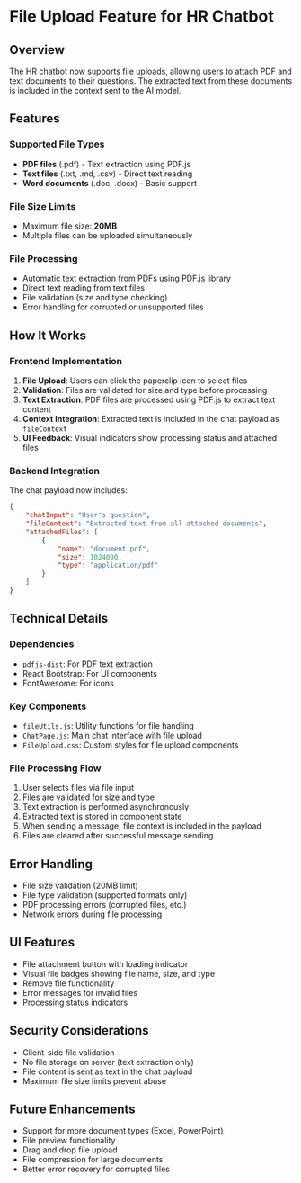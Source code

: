 # File Upload Feature for HR Chatbot

## Overview

The HR chatbot now supports file uploads, allowing users to attach PDF and text documents to their questions. The extracted text from these documents is included in the context sent to the AI model.

## Features

### Supported File Types

- **PDF files** (.pdf) - Text extraction using PDF.js
- **Text files** (.txt, .md, .csv) - Direct text reading
- **Word documents** (.doc, .docx) - Basic support

### File Size Limits

- Maximum file size: **20MB**
- Multiple files can be uploaded simultaneously

### File Processing

- Automatic text extraction from PDFs using PDF.js library
- Direct text reading from text files
- File validation (size and type checking)
- Error handling for corrupted or unsupported files

## How It Works

### Frontend Implementation

1. **File Upload**: Users can click the paperclip icon to select files
2. **Validation**: Files are validated for size and type before processing
3. **Text Extraction**: PDF files are processed using PDF.js to extract text content
4. **Context Integration**: Extracted text is included in the chat payload as `fileContext`
5. **UI Feedback**: Visual indicators show processing status and attached files

### Backend Integration

The chat payload now includes:

```json
{
	"chatInput": "User's question",
	"fileContext": "Extracted text from all attached documents",
	"attachedFiles": [
		{
			"name": "document.pdf",
			"size": 1024000,
			"type": "application/pdf"
		}
	]
}
```

## Technical Details

### Dependencies

- `pdfjs-dist`: For PDF text extraction
- React Bootstrap: For UI components
- FontAwesome: For icons

### Key Components

- `fileUtils.js`: Utility functions for file handling
- `ChatPage.js`: Main chat interface with file upload
- `FileUpload.css`: Custom styles for file upload components

### File Processing Flow

1. User selects files via file input
2. Files are validated for size and type
3. Text extraction is performed asynchronously
4. Extracted text is stored in component state
5. When sending a message, file context is included in the payload
6. Files are cleared after successful message sending

## Error Handling

- File size validation (20MB limit)
- File type validation (supported formats only)
- PDF processing errors (corrupted files, etc.)
- Network errors during file processing

## UI Features

- File attachment button with loading indicator
- Visual file badges showing file name, size, and type
- Remove file functionality
- Error messages for invalid files
- Processing status indicators

## Security Considerations

- Client-side file validation
- No file storage on server (text extraction only)
- File content is sent as text in the chat payload
- Maximum file size limits prevent abuse

## Future Enhancements

- Support for more document types (Excel, PowerPoint)
- File preview functionality
- Drag and drop file upload
- File compression for large documents
- Better error recovery for corrupted files
